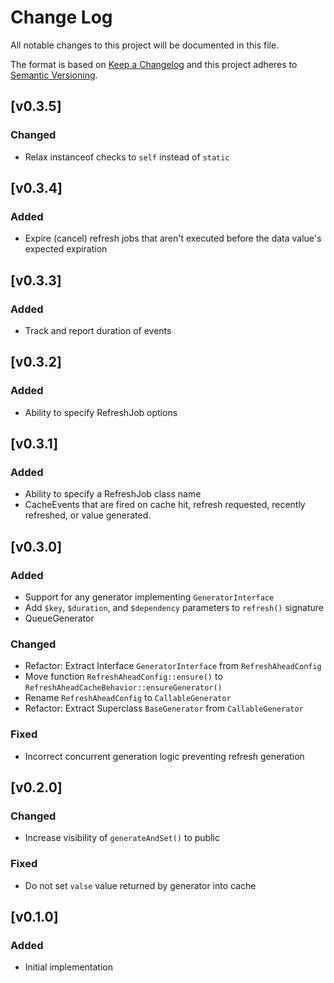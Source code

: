 Change Log
==========

All notable changes to this project will be documented in this file.

The format is based on [Keep a Changelog](https://keepachangelog.com/)
and this project adheres to [Semantic Versioning](https://semver.org).


[v0.3.5]
--------

### Changed
- Relax instanceof checks to `self` instead of `static`


[v0.3.4]
--------

### Added
- Expire (cancel) refresh jobs that aren't executed before the data value's
  expected expiration


[v0.3.3]
--------

### Added
- Track and report duration of events


[v0.3.2]
--------

### Added
- Ability to specify RefreshJob options


[v0.3.1]
--------

### Added
- Ability to specify a RefreshJob class name
- CacheEvents that are fired on cache hit, refresh requested, recently refreshed,
  or value generated.


[v0.3.0]
--------

### Added
- Support for any generator implementing `GeneratorInterface`
- Add `$key`, `$duration`, and `$dependency` parameters to `refresh()` signature
- QueueGenerator

### Changed
- Refactor: Extract Interface `GeneratorInterface` from `RefreshAheadConfig`
- Move function `RefreshAheadConfig::ensure()` to `RefreshAheadCacheBehavior::ensureGenerator()`
- Rename `RefreshAheadConfig` to `CallableGenerator`
- Refactor: Extract Superclass `BaseGenerator` from `CallableGenerator`

### Fixed
- Incorrect concurrent generation logic preventing refresh generation


[v0.2.0]
--------

### Changed
- Increase visibility of `generateAndSet()` to public

### Fixed
- Do not set `valse` value returned by generator into cache


[v0.1.0]
--------

### Added
- Initial implementation
